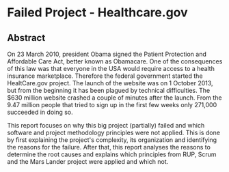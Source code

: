 # Failed Project - Healthcare.gov

## Abstract

On 23 March 2010, president Obama signed the Patient Protection and Affordable Care Act, better known as Obamacare. One of the consequences of this law was that everyone in the USA would require access to a health insurance marketplace. Therefore the federal government started the HealtCare.gov project. The launch of the website was on 1 October 2013, but from the beginning it has been plagued by technical difficulties. The $630 million website crashed a couple of minutes after the launch. From the 9.47 million people that tried to sign up in the first few weeks only 271,000 succeeded in doing so. 

This report focuses on why this big project (partially) failed and which software and project methodology principles were not applied. This is done by first explaining the project's complexity, its organization and identifying the reasons for the failure. After that, this report analyses the reasons to determine the root causes and explains which principles from RUP, Scrum and the Mars Lander project were applied and which not.
